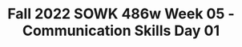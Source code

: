 ---
layout: single_embed_slide
title: "Fall 2022 SOWK 486w Week 05 - Communication Skills Day 01"
presentation_id: KU33AO
canonical_url: /presentations/KU33AO/
slides:
  - slide_name: ../deck-8869-large-0.jpeg
    slide_thumbnail: ../deck-8869-thumb-0.jpeg
    slide_text: >
      <p>CONVEYING EMPATHY &amp; AUTHENTICITY VERBAL FOLLOWING, EXPLORING, &amp; FOCUSING SKILLS
      COMMUNICATION SKILLS
      SOWK 486 Fall 2021 Jacob Campbell, LICSW Heritage University</p>
      
  - slide_name: ../deck-8869-large-1.jpeg
    slide_thumbnail: ../deck-8869-thumb-1.jpeg
    slide_text: >
      <p>AGENDA OUR TENTATIVE PL AN FOR WEEK FIVE •
      The Facilitative conditions
      •
      Empathy
      •
      Authenticity
      •
      Praise
      Fall 2022 SOWK 486w
      Communication Skills
      Jacob Campbell, LICSW at Heritage University</p>
      
  - slide_name: ../deck-8869-large-2.jpeg
    slide_thumbnail: ../deck-8869-thumb-2.jpeg
    slide_text: >
      <p>NEARLY HALF OF THE OUTCOME RELIES ON FUNDAMENTAL SKILLS AND ABILITIES THAT SOCIAL WORKERS NEED TO LEARN , APART FROM THE T YPE OF TREATMENT OFFERED
      CLIENT OR EXTRA-THERAPEUTIC FACTORS RELATIONSHIP FACTORS PLACEBO, HOPE, AND EXPECTANCY FACTORS MODEL / TECHNIQUE FACTORS
      15%
      15%
      40% THERAPEUTIC O U TC O M E S
      30%
      (Adams et al., 2008; Miller et al., 2013) Fall 2022 SOWK 486w
      Communication Skills
      Jacob Campbell, LICSW at Heritage University</p>
      
  - slide_name: ../deck-8869-large-3.jpeg
    slide_thumbnail: ../deck-8869-thumb-3.jpeg
    slide_text: >
      <p>ROLE CLARIFICATION HELPING CLIENTS HAVE AN IDEA WHAT TO EXPECT
      DETERMINE YOUR CLIENT EXPECTATIONS EMPHASIZE CLIENT RESPONSIBILITY
      EXTINCTION EXPLOSION
      EMPHASIZE DIFFICULTIES INHERENT IN THE PROCESS CLARIFY YOUR OWN ROLE
      (Skinner, 1933)
      (Hepworth, et al. 2022) Fall 2022 SOWK 486w
      Communication Skills
      Jacob Campbell, LICSW at Heritage University</p>
      
  - slide_name: ../deck-8869-large-4.jpeg
    slide_thumbnail: ../deck-8869-thumb-4.jpeg
    slide_text: >
      <p>COMMUNICATING INFORMED CONSENT, CONFIDENTIALIT Y, AND AGENCY POLICIES
      Informed Consent
      Talk about confidentiality and it limits
      Fall 2022 SOWK 486w
      Communication Skills
      Jacob Campbell, LICSW at Heritage University</p>
      
  - slide_name: ../deck-8869-large-5.jpeg
    slide_thumbnail: ../deck-8869-thumb-5.jpeg
    slide_text: >
      <p>FACILITATIVE CONDITIONS BASIC HELPING ATTITUDES
      RESPECT
      EMPATHY
      AUTHENTICITY
      WARMTH UNCONDITIONAL POSITIVE REGARD
      CONGRUENCE
      (Rogers,1957) (Hepworth et al., 2022) Fall 2022 SOWK 486w
      Communication Skills
      Jacob Campbell, LICSW at Heritage University</p>
      
  - slide_name: ../deck-8869-large-6.jpeg
    slide_thumbnail: ../deck-8869-thumb-6.jpeg
    slide_text: >
      <p>EMPATHIC COMMUNICATION BRENÉ BROWN — “THE POWER OF VULNERABILIT Y.”
      Fall 2022 SOWK 486w
      Communication Skills
      Jacob Campbell, LICSW at Heritage University</p>
      
  - slide_name: ../deck-8869-large-7.jpeg
    slide_thumbnail: ../deck-8869-thumb-7.jpeg
    slide_text: >
      <p>EMPATHETIC COMMUNICATION THE PARTS OF EMPATHETIC COMMUNIC ATION</p>
      <ol>
      <li>PERSPECTIVE TAKING AND RECOGNIZING THEIR PERSPECTIVE AS TRUTH 2. STAYING OUT OF JUDGMENT 3. RECOGNIZING EMOTION IN OTHER PEOPLE 4. COMMUNICATING EMOTION WITH PEOPLE
      (Wiseman, 2007) Fall 2022 SOWK 486w
      Communication Skills
      Jacob Campbell, LICSW at Heritage University</li>
      </ol>
      
  - slide_name: ../deck-8869-large-8.jpeg
    slide_thumbnail: ../deck-8869-thumb-8.jpeg
    slide_text: >
      <p>DEVELOPING PERCEPTIVENESS TO FEELINGS POSITION OF NOT KNOWING
      Self-Awareness and Emotional Regulation Empathetic Action
      (Hepworth, et al. 2022)</p>
      
  - slide_name: ../deck-8869-large-9.jpeg
    slide_thumbnail: ../deck-8869-thumb-9.jpeg
    slide_text: >
      <p>ADDITIVE EMPATHY LEVELS OF EMPATHETIC RESPONDING
      Focus on the direct feelings that clients express to you, but extends perspective taking and speculate about feelings and emotions.
      SURFACE EMPATHY Fall 2022 SOWK 486w
      Communication Skills
      The process of reflecting the full range and intensity of the surface and underlying feelings that a client conveys through verbal and nonverbal communication
      FEELING
      RECIPROCAL EMPATHY
      RELATED OR DEEPER FEELING
      A direct reflection of the feelings and concerns that the clients express, usually using the same vocabulary Jacob Campbell, LICSW at Heritage University</p>
      
  - slide_name: ../deck-8869-large-10.jpeg
    slide_thumbnail: ../deck-8869-thumb-10.jpeg
    slide_text: >
      <p>CONSTRUCTING RECIPROCAL RESPONSES ACCURATELY C APTURING THE CONTENT AND SURFACE FEELINGS
      You feel ______ about ______ because ______ accurately identifies or describes feelings. You feel ______, yet you also feel ______
      Consider the list of affective words and phrases on page 84
      With a partner, take turns sharing respectively, about an experience with an emotional response (any emotion, happiness, sadness, excitement, nervousness, etc. - does not need to be an overly personal story.) The person not telling the story’s job is to draw out the details of the event and find opportunities to respond empathetically.
      Consider the sentence frames above, or the leads for empathetic responding on page 89. (Hepworth et al., 2022)
      Fall 2022 SOWK 486w
      Communication Skills
      Jacob Campbell, LICSW at Heritage University</p>
      
  - slide_name: ../deck-8869-large-11.jpeg
    slide_thumbnail: ../deck-8869-thumb-11.jpeg
    slide_text: >
      <p>AUTHENTICITY THE SHARING OF SELF BY RELATING IN A NATURAL, SINCERE, SPONTANEOUS, OPEN, AND GENUINE MANNER. (Hepworth et al., 2022) Fall 2022 SOWK 486w
      Communication Skills
      Jacob Campbell, LICSW at Heritage University</p>
      
  - slide_name: ../deck-8869-large-12.jpeg
    slide_thumbnail: ../deck-8869-thumb-12.jpeg
    slide_text: >
      <p>TYPES OF SELF-DISCLOSURE ENCOURAGING TO RECIPROC ATE WITH TRUS T &amp; OPENNESS
      SELF-INVOLVING STATEMENTS
      PERSONAL SELF-DISCLOSURE MESSAGES
      Any messages that express the social workers’ personal reaction to the clients.
      Disclosing struggles or problems the social worker is currently experiencing or has experiences that are similar to the client’s problems. (Hepworth, et al. 2022)
      Fall 2022 SOWK 486w
      Communication Skills
      Jacob Campbell, LICSW at Heritage University</p>
      
  - slide_name: ../deck-8869-large-13.jpeg
    slide_thumbnail: ../deck-8869-thumb-13.jpeg
    slide_text: >
      <p>TYPES OF SELF-DISCLOSURE ENCOURAGING TO RECIPROC ATE WITH TRUS T &amp; OPENNESS
      PERSONAL SELF-DISCLOSURE MESSAGES
      Considerations to have Done for the client, purposefully Enough details to provide connection and understanding, but limited Focus on other forms to demonstrate authenticity, use sparingly
      (Hepworth, et al. 2022) Fall 2022 SOWK 486w
      Communication Skills
      Jacob Campbell, LICSW at Heritage University</p>
      
  - slide_name: ../deck-8869-large-14.jpeg
    slide_thumbnail: ../deck-8869-thumb-14.jpeg
    slide_text: >
      <p>A PARADIGM FOR SELF-INVOLVING STATEMENTS ASSERTIVE COMMUNIC ATION •
      Personalize messages with the pronoun “I.”
      •
      Share feelings that lie at varying depths.
      •
      Describe the situation or targeted behavior in neutral or descriptive terms.
      •
      Identify the specific impact of the problem situation or behavior of others.
      (Hepworth, et al. 2022) Fall 2022 SOWK 486w
      Communication Skills
      Jacob Campbell, LICSW at Heritage University</p>
      
  - slide_name: ../deck-8869-large-15.jpeg
    slide_thumbnail: ../deck-8869-thumb-15.jpeg
    slide_text: >
      <p>A STUDY ON PRAISE AND MINDSETS
      CAROL DWECK</p>
      
  - slide_name: ../deck-8869-large-16.jpeg
    slide_thumbnail: ../deck-8869-thumb-16.jpeg
    slide_text: >
      <p>OPPORTUNITY FOR PRAISE
      POPCORN POSITIVES
      Fall 2022 SOWK 486w
      Communication Skills
      Jacob Campbell, LICSW at Heritage University</p>
      
  - slide_name: ../deck-8869-large-17.jpeg
    slide_thumbnail: ../deck-8869-thumb-17.jpeg
    slide_text: >
      <p>CUES FOR AUTHENTIC RESPONDING CLIENTS REQUEST FOR SELF-DISCLOSURE Request for personal information Request for social worker’s opinions, views and feelings
      SOCIAL WORKERS DECISION TO SHARE PERCEPTIONS AND REACTIONS THEY BELIEVE WILL BE HELPFUL Requests for social worker’s opinions, views, and feelings Disclosing personal past experiences Providing Feedback Experiencing discomfort in session Shareing feelings of frustration, anger, and hurt Responding to positive feedback Giving positive feedback Saying no and setting limits
      Fall 2022 SOWK 486w
      Communication Skills
      Jacob Campbell, LICSW at Heritage University</p>
      
  - slide_name: ../deck-8869-large-18.jpeg
    slide_thumbnail: ../deck-8869-thumb-18.jpeg
    slide_text: >
      <p>􀠎
      OBSERVATION YOUR CONVERSATIONS THIS WEEK A. As you interact with others and observe others’ interactions during the week, notice how frequently infrequently people send empathic messages. Also, observe the types of messages that are sent and how these messages influence the course of conversations. B. As you interact with your spouse, parents, children, friends, and fellow students, practice listening carefully and responding with empathic messages when appropriate. Be alert to how empathic messages influence interactions and to the feeling tones that these responses create. Fall 2022 SOWK 486w
      Communication Skills
      Jacob Campbell, LICSW at Heritage University</p>
      
---